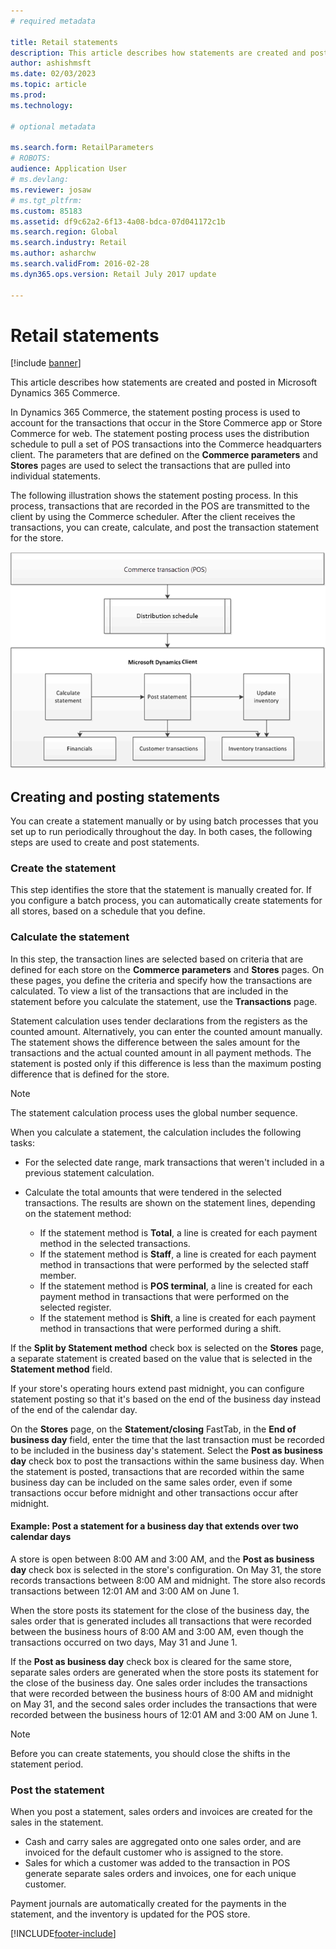 ```yaml
---
# required metadata

title: Retail statements
description: This article describes how statements are created and posted in Microsoft Dynamics 365 Commerce.
author: ashishmsft
ms.date: 02/03/2023
ms.topic: article
ms.prod: 
ms.technology: 

# optional metadata

ms.search.form: RetailParameters
# ROBOTS: 
audience: Application User
# ms.devlang: 
ms.reviewer: josaw
# ms.tgt_pltfrm: 
ms.custom: 85183
ms.assetid: df9c62a2-6f13-4a08-bdca-07d041172c1b
ms.search.region: Global
ms.search.industry: Retail
ms.author: asharchw
ms.search.validFrom: 2016-02-28
ms.dyn365.ops.version: Retail July 2017 update

---
```


# Retail statements

[!include [banner](includes/banner.md)]

This article describes how statements are created and posted in Microsoft Dynamics 365 Commerce.

In Dynamics 365 Commerce, the statement posting process is used to account for the transactions that occur in the Store Commerce app or Store Commerce for web. The statement posting process uses the distribution schedule to pull a set of POS transactions into the Commerce headquarters client. The parameters that are defined on the **Commerce parameters** and **Stores** pages are used to select the transactions that are pulled into individual statements.

The following illustration shows the statement posting process. In this process, transactions that are recorded in the POS are transmitted to the client by using the Commerce scheduler. After the client receives the transactions, you can create, calculate, and post the transaction statement for the store.

[![Statement posting process.](./media/retail-statements.png)](./media/retail-statements.png)

## Creating and posting statements

You can create a statement manually or by using batch processes that you set up to run periodically throughout the day. In both cases, the following steps are used to create and post statements.

### Create the statement

This step identifies the store that the statement is manually created for. If you configure a batch process, you can automatically create statements for all stores, based on a schedule that you define.

### Calculate the statement

In this step, the transaction lines are selected based on criteria that are defined for each store on the **Commerce parameters** and **Stores** pages. On these pages, you define the criteria and specify how the transactions are calculated. To view a list of the transactions that are included in the statement before you calculate the statement, use the **Transactions** page.

Statement calculation uses tender declarations from the registers as the counted amount. Alternatively, you can enter the counted amount manually. The statement shows the difference between the sales amount for the transactions and the actual counted amount in all payment methods. The statement is posted only if this difference is less than the maximum posting difference that is defined for the store.

> [!NOTE]
> The statement calculation process uses the global number sequence.

When you calculate a statement, the calculation includes the following tasks:

- For the selected date range, mark transactions that weren't included in a previous statement calculation.
- Calculate the total amounts that were tendered in the selected transactions. The results are shown on the statement lines, depending on the statement method:

    - If the statement method is **Total**, a line is created for each payment method in the selected transactions.
    - If the statement method is **Staff**, a line is created for each payment method in transactions that were performed by the selected staff member.
    - If the statement method is **POS terminal**, a line is created for each payment method in transactions that were performed on the selected register.
    - If the statement method is **Shift**, a line is created for each payment method in transactions that were performed during a shift.

If the **Split by Statement method** check box is selected on the **Stores** page, a separate statement is created based on the value that is selected in the **Statement method** field.

If your store's operating hours extend past midnight, you can configure statement posting so that it's based on the end of the business day instead of the end of the calendar day.

On the **Stores** page, on the **Statement/closing** FastTab, in the **End of business day** field, enter the time that the last transaction must be recorded to be included in the business day's statement. Select the **Post as business day** check box to post the transactions within the same business day. When the statement is posted, transactions that are recorded within the same business day can be included on the same sales order, even if some transactions occur before midnight and other transactions occur after midnight.

#### Example: Post a statement for a business day that extends over two calendar days

A store is open between 8:00 AM and 3:00 AM, and the **Post as business day** check box is selected in the store's configuration. On May 31, the store records transactions between 8:00 AM and midnight. The store also records transactions between 12:01 AM and 3:00 AM on June 1.

When the store posts its statement for the close of the business day, the sales order that is generated includes all transactions that were recorded between the business hours of 8:00 AM and 3:00 AM, even though the transactions occurred on two days, May 31 and June 1.

If the **Post as business day** check box is cleared for the same store, separate sales orders are generated when the store posts its statement for the close of the business day. One sales order includes the transactions that were recorded between the business hours of 8:00 AM and midnight on May 31, and the second sales order includes the transactions that were recorded between the business hours of 12:01 AM and 3:00 AM on June 1.

> [!NOTE]
> Before you can create statements, you should close the shifts in the statement period.

### Post the statement

When you post a statement, sales orders and invoices are created for the sales in the statement.

- Cash and carry sales are aggregated onto one sales order, and are invoiced for the default customer who is assigned to the store.
- Sales for which a customer was added to the transaction in POS generate separate sales orders and invoices, one for each unique customer.

Payment journals are automatically created for the payments in the statement, and the inventory is updated for the POS store.


[!INCLUDE[footer-include](../includes/footer-banner.md)]
